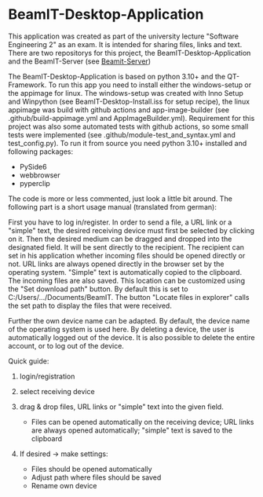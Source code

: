 # BeamIT-Desktop-Application

This application was created as part of the university lecture "Software Engineering 2" as an exam. It is intended for sharing files, links and text. There are two repositorys for this project, the BeamIT-Desktop-Application and the BeamIT-Server (see [Beamit-Server](https://github.com/SHexplorer/BeamIT-Server))

The BeamIT-Desktop-Application is based on python 3.10+ and the QT-Framework. To run this app you need to install either the windows-setup or the appimage for linux. The windows-setup was created with Inno Setup and Winpython (see BeamIT-Desktop-Install.iss for setup recipe), the linux appimage was build with github actions and app-image-builder (see .github/build-appimage.yml and AppImageBuilder.yml). Requirement for this project was also some automated tests with github actions, so some small tests were implemented (see .github/module-test_and_syntax.yml and test_config.py). To run it from source you need python 3.10+ installed and following packages:

- PySide6
- webbrowser
- pyperclip

The code is more or less commented, just look a little bit around. The following part is a short usage manual (translated from german):
  

First you have to log in/register. In order to send a file, a URL link or a "simple" text, the desired receiving device must first be selected by clicking on it. Then the desired medium can be dragged and dropped into the designated field. It will be sent directly to the recipient. The recipient can set in his application whether incoming files should be opened directly or not. URL links are always opened directly in the browser set by the operating system. "Simple" text is automatically copied to the clipboard. The incoming files are also saved. This location can be customized using the "Set download path" button. By default this is set to C:/Users/.../Documents/BeamIT. The button "Locate files in explorer" calls the set path to display the files that were received.

Further the own device name can be adapted. By default, the device name of the operating system is used here. By deleting a device, the user is automatically logged out of the device. It is also possible to delete the entire account, or to log out of the device.


Quick guide:

1. login/registration
    
2. select receiving device
    
3. drag & drop files, URL links or "simple" text into the given field.
	 - Files can be opened automatically on the receiving device; URL links are always opened automatically; "simple" text is saved to the clipboard
    

4. If desired → make settings:
	- Files should be opened automatically
	- Adjust path where files should be saved
	- Rename own device